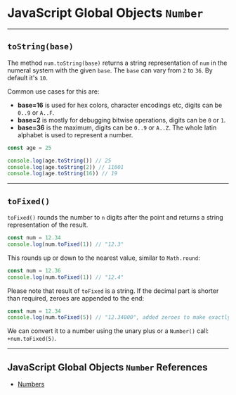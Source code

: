 # JavaScript Global Objects `Number`

---

## `toString(base)`

The method `num.toString(base)` returns a string representation of `num` in the numeral system with the given `base`. The `base` can vary from `2` to `36`. By default it's `10`.

Common use cases for this are:

- **base=16** is used for hex colors, character encodings etc, digits can be `0..9` or `A..F`.
- **base=2** is mostly for debugging bitwise operations, digits can be `0` or `1`.
- **base=36** is the maximum, digits can be `0..9` or `A..Z`. The whole latin alphabet is used to represent a number.

```js
const age = 25

console.log(age.toString()) // 25
console.log(age.toString(2)) // 11001
console.log(age.toString(16)) // 19
```

---

## `toFixed()`

`toFixed()` rounds the number to `n` digits after the point and returns a string representation of the result.

```js
const num = 12.34
console.log(num.toFixed(1)) // "12.3"
```

This rounds up or down to the nearest value, similar to `Math.round`:

```js
const num = 12.36
console.log(num.toFixed(1)) // "12.4"
```

Please note that result of `toFixed` is a string. If the decimal part is shorter than required, zeroes are appended to the end:

```js
const num = 12.34
console.log(num.toFixed(5)) // "12.34000", added zeroes to make exactly 5 digits
```

We can convert it to a number using the unary plus or a `Number()` call: `+num.toFixed(5)`.

---

## JavaScript Global Objects `Number` References

- [Numbers](http://javascript.info/number)
